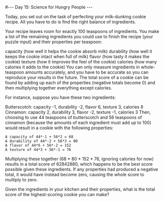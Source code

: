 #--- Day 15: Science for Hungry People ---

Today, you set out on the task of perfecting your milk-dunking cookie recipe. All you have to do is find the right balance of ingredients.

Your recipe leaves room for exactly 100 teaspoons of ingredients. You make a list of the remaining ingredients you could use to finish the recipe (your puzzle input) and their properties per teaspoon:

capacity (how well it helps the cookie absorb milk)
durability (how well it keeps the cookie intact when full of milk)
flavor (how tasty it makes the cookie)
texture (how it improves the feel of the cookie)
calories (how many calories it adds to the cookie)
You can only measure ingredients in whole-teaspoon amounts accurately, and you have to be accurate so you can reproduce your results in the future. The total score of a cookie can be found by adding up each of the properties (negative totals become 0) and then multiplying together everything except calories.

For instance, suppose you have these two ingredients:

Butterscotch: capacity -1, durability -2, flavor 6, texture 3, calories 8
Cinnamon: capacity 2, durability 3, flavor -2, texture -1, calories 3
Then, choosing to use 44 teaspoons of butterscotch and 56 teaspoons of cinnamon (because the amounts of each ingredient must add up to 100) would result in a cookie with the following properties:

```
A capacity of 44*-1 + 56*2 = 68
A durability of 44*-2 + 56*3 = 80
A flavor of 44*6 + 56*-2 = 152
A texture of 44*3 + 56*-1 = 76
```

Multiplying these together (68 * 80 * 152 * 76, ignoring calories for now) results in a total score of 62842880, which happens to be the best score possible given these ingredients. If any properties had produced a negative total, it would have instead become zero, causing the whole score to multiply to zero.

Given the ingredients in your kitchen and their properties, what is the total score of the highest-scoring cookie you can make?
